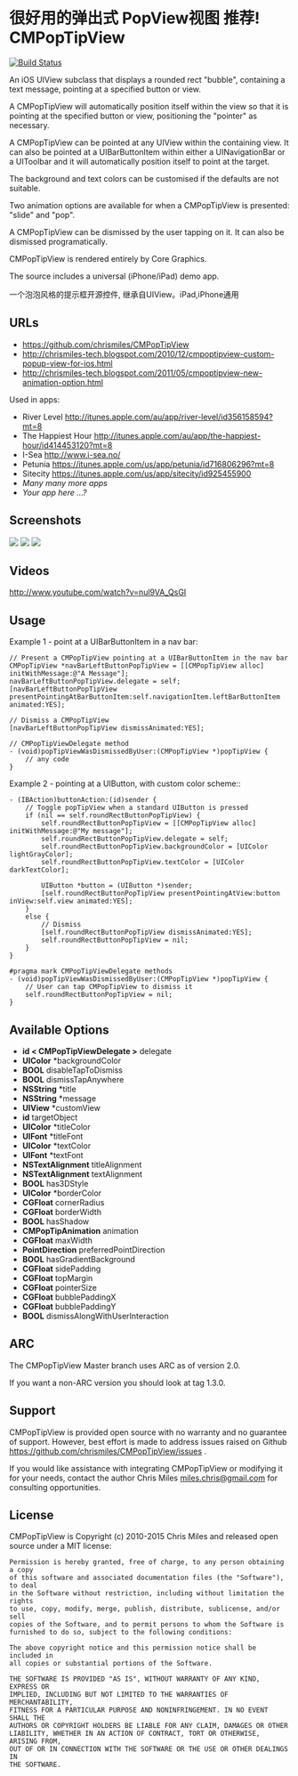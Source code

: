 很好用的弹出式 PopView视图 推荐!
CMPopTipView
============

[![Build Status](https://travis-ci.org/chrismiles/CMPopTipView.svg?branch=master)](https://travis-ci.org/chrismiles/CMPopTipView)

An iOS UIView subclass that displays a rounded rect "bubble", containing
a text message, pointing at a specified button or view.

A CMPopTipView will automatically position itself within the view so that
it is pointing at the specified button or view, positioning the "pointer"
as necessary.

A CMPopTipView can be pointed at any UIView within the containing view.
It can also be pointed at a UIBarButtonItem within either a UINavigationBar
or a UIToolbar and it will automatically position itself to point at the
target.

The background and text colors can be customised if the defaults are not
suitable.

Two animation options are available for when a CMPopTipView is presented:
"slide" and "pop".

A CMPopTipView can be dismissed by the user tapping on it.  It can also
be dismissed programatically.

CMPopTipView is rendered entirely by Core Graphics.

The source includes a universal (iPhone/iPad) demo app.

一个泡泡风格的提示框开源控件, 继承自UIView。iPad,iPhone通用


URLs
----

 * https://github.com/chrismiles/CMPopTipView
 * http://chrismiles-tech.blogspot.com/2010/12/cmpoptipview-custom-popup-view-for-ios.html
 * http://chrismiles-tech.blogspot.com/2011/05/cmpoptipview-new-animation-option.html

Used in apps:

 * River Level http://itunes.apple.com/au/app/river-level/id356158594?mt=8
 * The Happiest Hour http://itunes.apple.com/au/app/the-happiest-hour/id414453120?mt=8
 * I-Sea http://www.i-sea.no/
 * Petunia https://itunes.apple.com/us/app/petunia/id716806296?mt=8
 * Sitecity https://itunes.apple.com/us/app/sitecity/id925455900
 * *Many many more apps*
 * *Your app here ...?*


Screenshots
-----------

![](http://farm5.static.flickr.com/4005/5191641030_2b93a4a559.jpg)
![](http://farm5.static.flickr.com/4112/5191046667_109a98dfc7.jpg)
![](http://farm6.static.flickr.com/5170/5266199718_4720c56384.jpg)


Videos
------

http://www.youtube.com/watch?v=nul9VA_QsGI


Usage
-----

Example 1 - point at a UIBarButtonItem in a nav bar:

```objc
// Present a CMPopTipView pointing at a UIBarButtonItem in the nav bar
CMPopTipView *navBarLeftButtonPopTipView = [[CMPopTipView alloc] initWithMessage:@"A Message"];
navBarLeftButtonPopTipView.delegate = self;
[navBarLeftButtonPopTipView presentPointingAtBarButtonItem:self.navigationItem.leftBarButtonItem animated:YES];

// Dismiss a CMPopTipView
[navBarLeftButtonPopTipView dismissAnimated:YES];

// CMPopTipViewDelegate method
- (void)popTipViewWasDismissedByUser:(CMPopTipView *)popTipView {
    // any code
}
```


Example 2 - pointing at a UIButton, with custom color scheme::

```objc
- (IBAction)buttonAction:(id)sender {
    // Toggle popTipView when a standard UIButton is pressed
    if (nil == self.roundRectButtonPopTipView) {
        self.roundRectButtonPopTipView = [[CMPopTipView alloc] initWithMessage:@"My message"];
        self.roundRectButtonPopTipView.delegate = self;
        self.roundRectButtonPopTipView.backgroundColor = [UIColor lightGrayColor];
        self.roundRectButtonPopTipView.textColor = [UIColor darkTextColor];

        UIButton *button = (UIButton *)sender;
        [self.roundRectButtonPopTipView presentPointingAtView:button inView:self.view animated:YES];
    }
    else {
        // Dismiss
        [self.roundRectButtonPopTipView dismissAnimated:YES];
        self.roundRectButtonPopTipView = nil;
    }
}

#pragma mark CMPopTipViewDelegate methods
- (void)popTipViewWasDismissedByUser:(CMPopTipView *)popTipView {
    // User can tap CMPopTipView to dismiss it
    self.roundRectButtonPopTipView = nil;
}
```

Available Options
-----

* **id < CMPopTipViewDelegate >**	delegate
* **UIColor** 					*backgroundColor
* **BOOL** 						disableTapToDismiss
* **BOOL** 						dismissTapAnywhere
* **NSString**					*title
* **NSString**					*message
* **UIView**	                *customView
* **id**							targetObject
* **UIColor**					*titleColor
* **UIFont**						*titleFont
* **UIColor**					*textColor
* **UIFont**						*textFont
* **NSTextAlignment**			titleAlignment
* **NSTextAlignment**			textAlignment
* **BOOL**                    has3DStyle
* **UIColor**					*borderColor
* **CGFloat**                cornerRadius
* **CGFloat**					borderWidth
* **BOOL**                    hasShadow
* **CMPopTipAnimation**       animation
* **CGFloat**                 maxWidth
* **PointDirection**          preferredPointDirection
* **BOOL**                    hasGradientBackground
* **CGFloat**                 sidePadding
* **CGFloat**                 topMargin
* **CGFloat**                 pointerSize
* **CGFloat**                 bubblePaddingX
* **CGFloat**                 bubblePaddingY
* **BOOL**        	          dismissAlongWithUserInteraction

ARC
---

The CMPopTipView Master branch uses ARC as of version 2.0.

If you want a non-ARC version you should look at tag 1.3.0.


Support
-------

CMPopTipView is provided open source with no warranty and no guarantee
of support. However, best effort is made to address issues raised on Github
https://github.com/chrismiles/CMPopTipView/issues .

If you would like assistance with integrating CMPopTipView or modifying
it for your needs, contact the author Chris Miles <miles.chris@gmail.com> for consulting
opportunities.


License
-------

CMPopTipView is Copyright (c) 2010-2015 Chris Miles and released open source
under a MIT license:

    Permission is hereby granted, free of charge, to any person obtaining a copy
    of this software and associated documentation files (the "Software"), to deal
    in the Software without restriction, including without limitation the rights
    to use, copy, modify, merge, publish, distribute, sublicense, and/or sell
    copies of the Software, and to permit persons to whom the Software is
    furnished to do so, subject to the following conditions:

    The above copyright notice and this permission notice shall be included in
    all copies or substantial portions of the Software.

    THE SOFTWARE IS PROVIDED "AS IS", WITHOUT WARRANTY OF ANY KIND, EXPRESS OR
    IMPLIED, INCLUDING BUT NOT LIMITED TO THE WARRANTIES OF MERCHANTABILITY,
    FITNESS FOR A PARTICULAR PURPOSE AND NONINFRINGEMENT. IN NO EVENT SHALL THE
    AUTHORS OR COPYRIGHT HOLDERS BE LIABLE FOR ANY CLAIM, DAMAGES OR OTHER
    LIABILITY, WHETHER IN AN ACTION OF CONTRACT, TORT OR OTHERWISE, ARISING FROM,
    OUT OF OR IN CONNECTION WITH THE SOFTWARE OR THE USE OR OTHER DEALINGS IN
    THE SOFTWARE.
